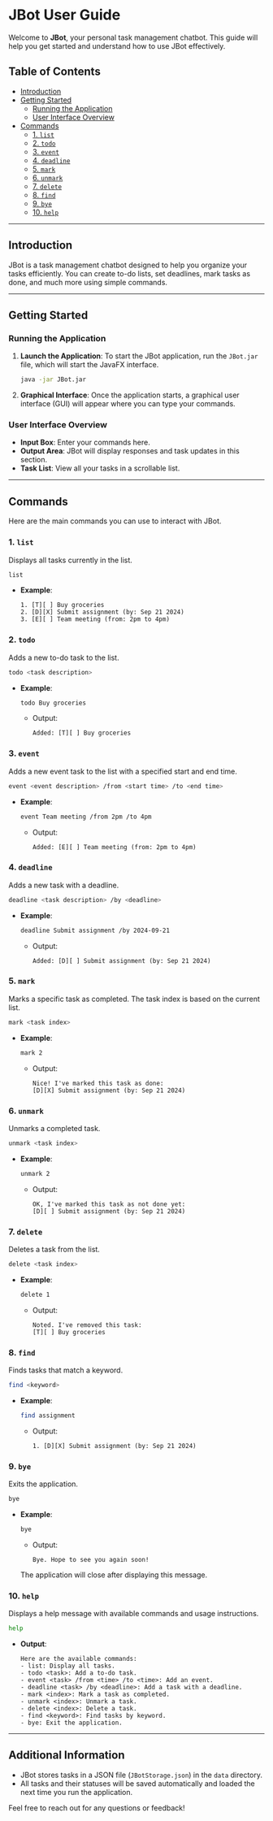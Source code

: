 # JBot User Guide

Welcome to **JBot**, your personal task management chatbot. This guide will help you get started and understand how to use JBot effectively.

## Table of Contents
- [Introduction](#introduction)
- [Getting Started](#getting-started)
   - [Running the Application](#running-the-application)
   - [User Interface Overview](#user-interface-overview)
- [Commands](#commands)
   - [1. `list`](#1-list)
   - [2. `todo`](#2-todo)
   - [3. `event`](#3-event)
   - [4. `deadline`](#4-deadline)
   - [5. `mark`](#5-mark)
   - [6. `unmark`](#6-unmark)
   - [7. `delete`](#7-delete)
   - [8. `find`](#8-find)
   - [9. `bye`](#9-bye)
   - [10. `help`](#10-help)

---

## Introduction

JBot is a task management chatbot designed to help you organize your tasks efficiently. You can create to-do lists, set deadlines, mark tasks as done, and much more using simple commands.

---

## Getting Started

### Running the Application

1. **Launch the Application**: To start the JBot application, run the `JBot.jar` file, which will start the JavaFX interface.
   ```bash
   java -jar JBot.jar
   ```

2. **Graphical Interface**: Once the application starts, a graphical user interface (GUI) will appear where you can type your commands.

### User Interface Overview

- **Input Box**: Enter your commands here.
- **Output Area**: JBot will display responses and task updates in this section.
- **Task List**: View all your tasks in a scrollable list.

---

## Commands

Here are the main commands you can use to interact with JBot.

### 1. `list`
Displays all tasks currently in the list.

```bash
list
```

- **Example**:
  ```
  1. [T][ ] Buy groceries
  2. [D][X] Submit assignment (by: Sep 21 2024)
  3. [E][ ] Team meeting (from: 2pm to 4pm)
  ```

### 2. `todo`
Adds a new to-do task to the list.

```bash
todo <task description>
```

- **Example**:
  ```bash
  todo Buy groceries
  ```

   - Output:
     ```
     Added: [T][ ] Buy groceries
     ```

### 3. `event`
Adds a new event task to the list with a specified start and end time.

```bash
event <event description> /from <start time> /to <end time>
```

- **Example**:
  ```bash
  event Team meeting /from 2pm /to 4pm
  ```

   - Output:
     ```
     Added: [E][ ] Team meeting (from: 2pm to 4pm)
     ```

### 4. `deadline`
Adds a new task with a deadline.

```bash
deadline <task description> /by <deadline>
```

- **Example**:
  ```bash
  deadline Submit assignment /by 2024-09-21
  ```

   - Output:
     ```
     Added: [D][ ] Submit assignment (by: Sep 21 2024)
     ```

### 5. `mark`
Marks a specific task as completed. The task index is based on the current list.

```bash
mark <task index>
```

- **Example**:
  ```bash
  mark 2
  ```

   - Output:
     ```
     Nice! I've marked this task as done:
     [D][X] Submit assignment (by: Sep 21 2024)
     ```

### 6. `unmark`
Unmarks a completed task.

```bash
unmark <task index>
```

- **Example**:
  ```bash
  unmark 2
  ```

   - Output:
     ```
     OK, I've marked this task as not done yet:
     [D][ ] Submit assignment (by: Sep 21 2024)
     ```

### 7. `delete`
Deletes a task from the list.

```bash
delete <task index>
```

- **Example**:
  ```bash
  delete 1
  ```

   - Output:
     ```
     Noted. I've removed this task:
     [T][ ] Buy groceries
     ```

### 8. `find`
Finds tasks that match a keyword.

```bash
find <keyword>
```

- **Example**:
  ```bash
  find assignment
  ```

   - Output:
     ```
     1. [D][X] Submit assignment (by: Sep 21 2024)
     ```

### 9. `bye`
Exits the application.

```bash
bye
```

- **Example**:
  ```bash
  bye
  ```

   - Output:
     ```
     Bye. Hope to see you again soon!
     ```

  The application will close after displaying this message.

### 10. `help`
Displays a help message with available commands and usage instructions.

```bash
help
```

- **Output**:
    ```
    Here are the available commands:
    - list: Display all tasks.
    - todo <task>: Add a to-do task.
    - event <task> /from <time> /to <time>: Add an event.
    - deadline <task> /by <deadline>: Add a task with a deadline.
    - mark <index>: Mark a task as completed.
    - unmark <index>: Unmark a task.
    - delete <index>: Delete a task.
    - find <keyword>: Find tasks by keyword.
    - bye: Exit the application.
    ```

---

## Additional Information

- JBot stores tasks in a JSON file (`JBotStorage.json`) in the `data` directory.
- All tasks and their statuses will be saved automatically and loaded the next time you run the application.

Feel free to reach out for any questions or feedback!